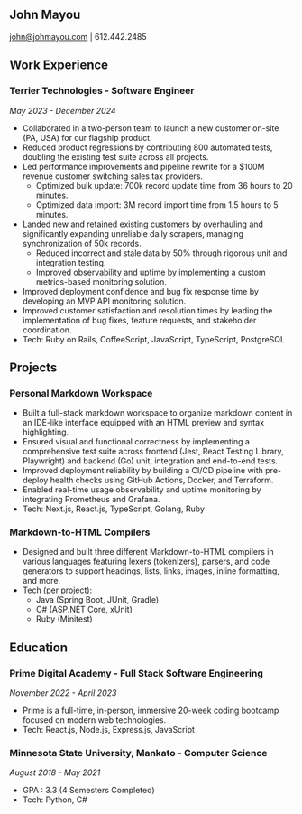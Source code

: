 ## John Mayou

john@johmayou.com | 612.442.2485

## Work Experience

### Terrier Technologies - Software Engineer

_May 2023 - December 2024_

- Collaborated in a two-person team to launch a new customer on-site (PA, USA) for our flagship product.
- Reduced product regressions by contributing 800 automated tests, doubling the existing test suite across all projects.
- Led performance improvements and pipeline rewrite for a $100M revenue customer switching sales tax providers.
  - Optimized bulk update: 700k record update time from 36 hours to 20 minutes.
  - Optimized data import: 3M record import time from 1.5 hours to 5 minutes.
- Landed new and retained existing customers by overhauling and significantly expanding unreliable daily scrapers, managing synchronization of 50k records.
  - Reduced incorrect and stale data by 50% through rigorous unit and integration testing.
  - Improved observability and uptime by implementing a custom metrics-based monitoring solution.
- Improved deployment confidence and bug fix response time by developing an MVP API monitoring solution.
- Improved customer satisfaction and resolution times by leading the implementation of bug fixes, feature requests, and stakeholder coordination.
- Tech: Ruby on Rails, CoffeeScript, JavaScript, TypeScript, PostgreSQL

## Projects

### Personal Markdown Workspace

- Built a full-stack markdown workspace to organize markdown content in an IDE-like interface equipped with an HTML preview and syntax highlighting.
- Ensured visual and functional correctness by implementing a comprehensive test suite across frontend (Jest, React Testing Library, Playwright) and backend (Go) unit, integration and end-to-end tests.
- Improved deployment reliability by building a CI/CD pipeline with pre-deploy health checks using GitHub Actions, Docker, and Terraform.
- Enabled real-time usage observability and uptime monitoring by integrating Prometheus and Grafana.
- Tech: Next.js, React.js, TypeScript, Golang, Ruby

### Markdown-to-HTML Compilers

- Designed and built three different Markdown-to-HTML compilers in various languages featuring lexers (tokenizers), parsers, and code generators to support headings, lists, links, images, inline formatting, and more.
- Tech (per project):
  - Java (Spring Boot, JUnit, Gradle)
  - C# (ASP.NET Core, xUnit)
  - Ruby (Minitest)

## Education

### Prime Digital Academy - Full Stack Software Engineering

_November 2022 - April 2023_

- Prime is a full-time, in-person, immersive 20-week coding bootcamp focused on modern web technologies.
- Tech: React.js, Node.js, Express.js, JavaScript

### Minnesota State University, Mankato - Computer Science

_August 2018 - May 2021_

- GPA : 3.3 (4 Semesters Completed)
- Tech: Python, C#
